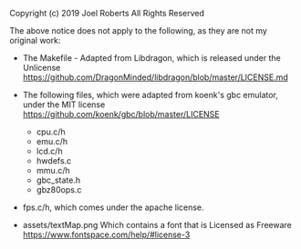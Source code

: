 Copyright (c) 2019 Joel Roberts All Rights Reserved

The above notice does not apply to the following, as they are not my original work:
* The Makefile - Adapted from Libdragon, which is released under the Unlicense https://github.com/DragonMinded/libdragon/blob/master/LICENSE.md
* The following files, which were adapted from koenk's gbc emulator, under the MIT license https://github.com/koenk/gbc/blob/master/LICENSE
  * cpu.c/h
  * emu.c/h
  * lcd.c/h
  * hwdefs.c
  * mmu.c/h
  * gbc_state.h
  * gbz80ops.c

* fps.c/h, which comes under the apache license.

* assets/textMap.png Which contains a font that is Licensed as Freeware https://www.fontspace.com/help/#license-3
